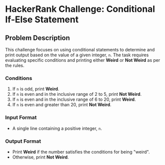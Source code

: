 # HackerRank Challenge: Conditional If-Else Statement

## Problem Description

This challenge focuses on using conditional statements to determine and print output based on the value of a given integer, `n`. The task requires evaluating specific conditions and printing either **Weird** or **Not Weird** as per the rules.

### Conditions
1. If `n` is odd, print **Weird**.
2. If `n` is even and in the inclusive range of 2 to 5, print **Not Weird**.
3. If `n` is even and in the inclusive range of 6 to 20, print **Weird**.
4. If `n` is even and greater than 20, print **Not Weird**.

### Input Format
- A single line containing a positive integer, `n`.

### Output Format
- Print **Weird** if the number satisfies the conditions for being "weird".
- Otherwise, print **Not Weird**.